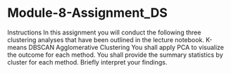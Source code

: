 # Module-8-Assignment_DS
Instructions  In this assignment you will conduct the following three clustering analyses that have been outlined in the lecture notebook.  K-means DBSCAN Agglomerative Clustering You shall apply PCA to visualize the outcome for each method. You shall provide the summary statistics by cluster for each method. Briefly interpret your findings.
